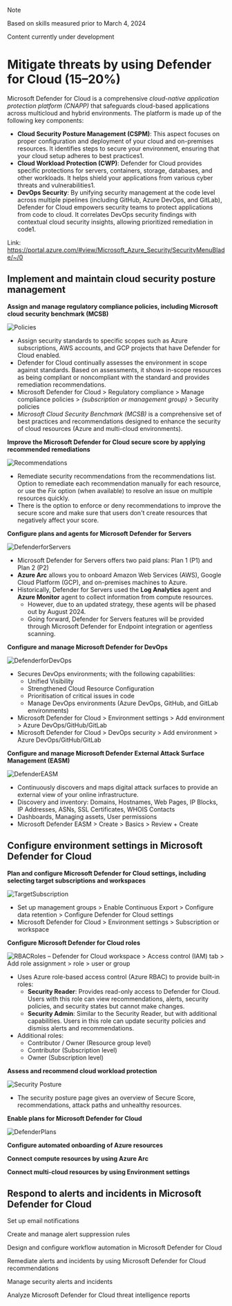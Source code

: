 > [!NOTE]
> Based on skills measured prior to March 4, 2024
> 
> Content currently under development

# Mitigate threats by using Defender for Cloud (15–20%)

Microsoft Defender for Cloud is a comprehensive _cloud-native application protection platform (CNAPP)_ that safeguards cloud-based applications across multicloud and hybrid environments. The platform is made up of the following key components:
- **Cloud Security Posture Management (CSPM)**: This aspect focuses on proper configuration and deployment of your cloud and on-premises resources. It identifies steps to secure your environment, ensuring that your cloud setup adheres to best practices1.
- **Cloud Workload Protection (CWP)**: Defender for Cloud provides specific protections for servers, containers, storage, databases, and other workloads. It helps shield your applications from various cyber threats and vulnerabilities1.
- **DevOps Security**: By unifying security management at the code level across multiple pipelines (including GitHub, Azure DevOps, and GitLab), Defender for Cloud empowers security teams to protect applications from code to cloud. It correlates DevOps security findings with contextual cloud security insights, allowing prioritized remediation in code1.

Link: https://portal.azure.com/#view/Microsoft_Azure_Security/SecurityMenuBlade/~/0

## Implement and maintain cloud security posture management

**Assign and manage regulatory compliance policies, including Microsoft cloud security benchmark (MCSB)**

![Policies](https://github.com/alfonso-greenbrook/SC-200-Microsoft-Security-Operations-Analyst/blob/9e213394649ff63ae4d83f6b46a5fb5423b45090/Part2-Defender-for-Cloud/Policies.png?raw=true)
- Assign security standards to specific scopes such as Azure subscriptions, AWS accounts, and GCP projects that have Defender for Cloud enabled.
- Defender for Cloud continually assesses the environment in scope against standards. Based on assessments, it shows in-scope resources as being compliant or noncompliant with the standard and provides remediation recommendations.
- Microsoft Defender for Cloud > Regulatory compliance > Manage compliance policies > _{subscription or management group}_ > Security policies
- _Microsoft Cloud Security Benchmark (MCSB)_ is a comprehensive set of best practices and recommendations designed to enhance the security of cloud resources (Azure and multi-cloud environments).

**Improve the Microsoft Defender for Cloud secure score by applying recommended remediations**

![Recommendations](https://github.com/alfonso-greenbrook/SC-200-Microsoft-Security-Operations-Analyst/blob/c9c6c2d19525a9502f5321e0c2e9632bd5a0d08f/Part2-Defender-for-Cloud/Recommendations.png?raw=true)
- Remediate security recommendations from the recommendations list. Option to remediate each recommendation manually for each resource, or use the _Fix_ option (when available) to resolve an issue on multiple resources quickly.
- There is the option to enforce or deny recommendations to improve the secure score and make sure that users don't create resources that negatively affect your score.


**Configure plans and agents for Microsoft Defender for Servers**

![DefenderforServers](https://github.com/alfonso-greenbrook/SC-200-Microsoft-Security-Operations-Analyst/blob/c9c6c2d19525a9502f5321e0c2e9632bd5a0d08f/Part2-Defender-for-Cloud/Azure_Arc.png?raw=true)
- Microsoft Defender for Servers offers two paid plans: Plan 1 (P1) and Plan 2 (P2)
- **Azure Arc** allows you to onboard Amazon Web Services (AWS), Google Cloud Platform (GCP), and on-premises machines to Azure.
- Historically, Defender for Servers used the **Log Analytics** agent and **Azure Monitor** agent to collect information from compute resources.
  - However, due to an updated strategy, these agents will be phased out by August 2024.
  - Going forward, Defender for Servers features will be provided through Microsoft Defender for Endpoint integration or agentless scanning.

**Configure and manage Microsoft Defender for DevOps**

![DefenderforDevOps](https://github.com/alfonso-greenbrook/SC-200-Microsoft-Security-Operations-Analyst/blob/c9c6c2d19525a9502f5321e0c2e9632bd5a0d08f/Part2-Defender-for-Cloud/DevOps_Security.png?raw=true)
- Secures DevOps environments; with the following capabilities:
  - Unified Visibility
  - Strengthened Cloud Resource Configuration
  - Prioritisation of critical issues in code
  - Manage DevOps environments (Azure DevOps, GitHub, and GitLab environments)
- Microsoft Defender for Cloud > Environment settings > Add environment > Azure DevOps/GitHub/GitLab
- Microsoft Defender for Cloud > DevOps security > Add environment > Azure DevOps/GitHub/GitLab

**Configure and manage Microsoft Defender External Attack Surface Management (EASM)**

![DefenderEASM](https://github.com/alfonso-greenbrook/SC-200-Microsoft-Security-Operations-Analyst/blob/c9c6c2d19525a9502f5321e0c2e9632bd5a0d08f/Part2-Defender-for-Cloud/EASM_Resource.png?raw=true)
- Continuously discovers and maps digital attack surfaces to provide an external view of your online infrastructure.
- Discovery and inventory: Domains, Hostnames, Web Pages, IP Blocks, IP Addresses, ASNs, SSL Certificates, WHOIS Contacts
- Dashboards, Managing assets, User permissions
- Microsoft Defender EASM > Create > Basics > Review + Create

## Configure environment settings in Microsoft Defender for Cloud

**Plan and configure Microsoft Defender for Cloud settings, including selecting target subscriptions and workspaces**

![TargetSubscription](https://github.com/alfonso-greenbrook/SC-200-Microsoft-Security-Operations-Analyst/blob/2703f380280cda5d08055b6b425386b9b58b8e67/Part2-Defender-for-Cloud/Target_Subscription.png?raw=true)
- Set up management groups > Enable Continuous Export > Configure data retention > Configure Defender for Cloud settings
- Microsoft Defender for Cloud > Environment settings > Subscription or workspace


**Configure Microsoft Defender for Cloud roles**

![RBACRoles](https://github.com/alfonso-greenbrook/SC-200-Microsoft-Security-Operations-Analyst/blob/c9c6c2d19525a9502f5321e0c2e9632bd5a0d08f/Part2-Defender-for-Cloud/RBAC_Roles.png?raw=true)
– Defender for Cloud workspace > Access control (IAM) tab > Add role assignment > role > user or group
- Uses Azure role-based access control (Azure RBAC) to provide built-in roles:
  - **Security Reader**: Provides read-only access to Defender for Cloud. Users with this role can view recommendations, alerts, security policies, and security states but cannot make changes.
  - **Security Admin**: Similar to the Security Reader, but with additional capabilities. Users in this role can update security policies and dismiss alerts and recommendations.
- Additional roles:
  - Contributor / Owner (Resource group level)
  - Contributor (Subscription level)
  - Owner (Subscription level)

**Assess and recommend cloud workload protection**

![Security Posture](https://github.com/alfonso-greenbrook/SC-200-Microsoft-Security-Operations-Analyst/blob/3194838f67937d0875aa24bad31c1dcb7c4adc20/Part2-Defender-for-Cloud/Security_Posture.png?raw=true)

- The security posture page gives an overview of Secure Score, recommendations, attack paths and unhealthy resources. 

**Enable plans for Microsoft Defender for Cloud**

![DefenderPlans](https://github.com/alfonso-greenbrook/SC-200-Microsoft-Security-Operations-Analyst/blob/2703f380280cda5d08055b6b425386b9b58b8e67/Part2-Defender-for-Cloud/Defender_Plans.png?raw=true)

**Configure automated onboarding of Azure resources**

**Connect compute resources by using Azure Arc**

**Connect multi-cloud resources by using Environment settings**

## Respond to alerts and incidents in Microsoft Defender for Cloud
Set up email notifications

Create and manage alert suppression rules

Design and configure workflow automation in Microsoft Defender for Cloud

Remediate alerts and incidents by using Microsoft Defender for Cloud recommendations

Manage security alerts and incidents

Analyze Microsoft Defender for Cloud threat intelligence reports
